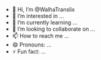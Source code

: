 - 👋 Hi, I’m @WalhaTranslix
- 👀 I’m interested in ...
- 🌱 I’m currently learning ...
- 💞️ I’m looking to collaborate on ...
- 📫 How to reach me ...
- 😄 Pronouns: ...
- ⚡ Fun fact: ...

<!---
WalhaTranslix/WalhaTranslix is a ✨ special ✨ repository because its `README.md` (this file) appears on your GitHub profile.
You can click the Preview link to take a look at your changes.
--->
